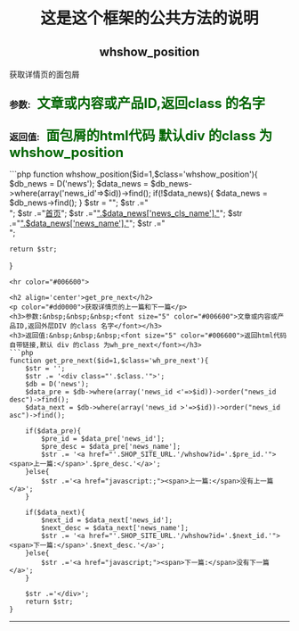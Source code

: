 <h1 align='center'> 这是这个框架的公共方法的说明</h1>

<h2 align='center'>whshow_position</h2>
<p color="#dd0000">获取详情页的面包屑</p>
<h3>参数:&nbsp;&nbsp;&nbsp;<font size="5" color="#006600">文章或内容或产品ID,返回class 的名字</font></h3>
<h3>返回值:&nbsp;&nbsp;&nbsp;<font size="5" color="#006600">面包屑的html代码 默认div 的class 为 whshow_position</font></h3>
```php
function whshow_position($id=1,$class='whshow_position'){
    $db_news = D('news');
    $data_news = $db_news->where(array('news_id'=>$id))->find();
    if(!$data_news){
     $data_news = $db_news->find();
    }
    $str = "";
    $str .="<div class='{$class}'>";
    $str .="<a href='".SHOP_SITE_URL."'>首页</a>";
    $str .="<a href='".SHOP_SITE_URL."/whlist?cid={$data_news['news_cls_id']}'>".$data_news['news_cls_name']."</a>";
    $str .="<a href='".SHOP_SITE_URL."/whshow?cid={$data_news['news_id']}'>".$data_news['news_name']."</a>";
    $str .="</div>";

    return $str;
}
```
<hr color="#006600">

<h2 align='center'>get_pre_next</h2>
<p color="#dd0000">获取详情页的上一篇和下一篇</p>
<h3>参数:&nbsp;&nbsp;&nbsp;<font size="5" color="#006600">文章或内容或产品ID,返回外层DIV 的class 名字</font></h3>
<h3>返回值:&nbsp;&nbsp;&nbsp;<font size="5" color="#006600">返回html代码自带链接,默认 div 的class 为wh_pre_next</font></h3>
```php
function get_pre_next($id=1,$class='wh_pre_next'){
    $str = '';
    $str .= '<div class="'.$class.'">';
    $db = D('news');
    $data_pre = $db->where(array('news_id <'=>$id))->order("news_id desc")->find();
    $data_next = $db->where(array('news_id >'=>$id))->order("news_id asc")->find();

    if($data_pre){
        $pre_id = $data_pre['news_id'];
        $pre_desc = $data_pre['news_name'];
        $str .= '<a href="'.SHOP_SITE_URL.'/whshow?id='.$pre_id.'"><span>上一篇:</span>'.$pre_desc.'</a>';
    }else{
        $str .='<a href="javascript:;"><span>上一篇:</span>没有上一篇</a>';
    }

    if($data_next){
        $next_id = $data_next['news_id'];
        $next_desc = $data_next['news_name'];
        $str .= '<a href="'.SHOP_SITE_URL.'/whshow?id='.$next_id.'"><span>下一篇:</span>'.$next_desc.'</a>';
    }else{
        $str .='<a href="javascript;"><span>下一篇:</span>没有下一篇</a>';
    }

    $str .='</div>';
    return $str;
}

```
<hr color="#006600">